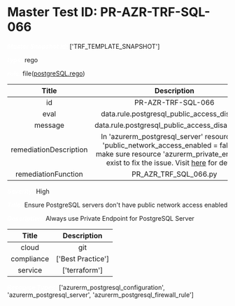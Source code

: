 



# Master Test ID: PR-AZR-TRF-SQL-066


***<font color="white">Master Snapshot Id:</font>*** ['TRF_TEMPLATE_SNAPSHOT']

***<font color="white">type:</font>*** rego

***<font color="white">rule:</font>*** file([postgreSQL.rego])  
  
  
  
  

|Title|Description|
| :---: | :---: |
|id|PR-AZR-TRF-SQL-066|
|eval|data.rule.postgresql_public_access_disabled|
|message|data.rule.postgresql_public_access_disabled_err|
|remediationDescription|In 'azurerm_postgresql_server' resource, set 'public_network_access_enabled = false' or make sure resource 'azurerm_private_endpoint' exist to fix the issue. Visit <a href='https://registry.terraform.io/providers/hashicorp/azurerm/latest/docs/resources/postgresql_server#public_network_access_enabled' target='_blank'>here</a> for details.|
|remediationFunction|PR_AZR_TRF_SQL_066.py|


***<font color="white">Severity:</font>*** High

***<font color="white">Title:</font>*** Ensure PostgreSQL servers don't have public network access enabled

***<font color="white">Description:</font>*** Always use Private Endpoint for PostgreSQL Server  
  
  

|Title|Description|
| :---: | :---: |
|cloud|git|
|compliance|['Best Practice']|
|service|['terraform']|


***<font color="white">Resource Types:</font>*** ['azurerm_postgresql_configuration', 'azurerm_postgresql_server', 'azurerm_postgresql_firewall_rule']


[postgreSQL.rego]: https://github.com/prancer-io/prancer-compliance-test/tree/master/azure/terraform/postgreSQL.rego
